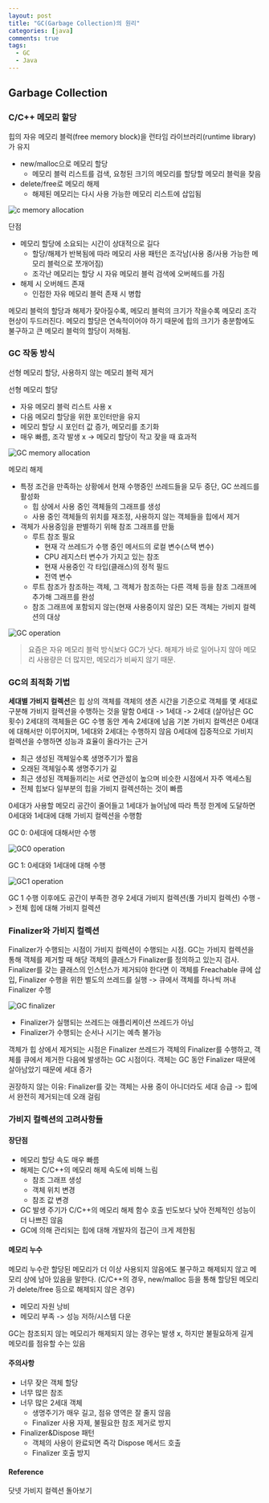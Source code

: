```yaml
---
layout: post
title: "GC(Garbage Collection)의 원리"
categories: [java]
comments: true
tags:
  - GC
  - Java
---
```


## Garbage Collection
### C/C++ 메모리 할당 
힙의 자유 메모리 블럭(free memory block)을 런타임 라이브러리(runtime library)가 유지 
- new/malloc으로 메모리 할당
    - 메모리 블럭 리스트를 검색, 요청된 크기의 메모리를 할당할 메모리 블럭을 찾음 
- delete/free로 메모리 해제
    - 해제된 메모리는 다시 사용 가능한 메모리 리스트에 삽입됨 

![c memory allocation](c-allocation.png)

단점 
- 메모리 할당에 소요되는 시간이 상대적으로 길다 
    - 할당/해제가 반복됨에 따라 메모리 사용 패턴은 조각남(사용 중/사용 가능한 메모리 블럭으로 쪼개어짐)
    - 조각난 메모리는 할당 시 자유 메모리 블럭 검색에 오버헤드를 가짐
- 해제 시 오버헤드 존재 
    - 인접한 자유 메모리 블럭 존재 시 병합

메모리 블럭의 할당과 해제가 잦아질수록, 메모리 블럭의 크기가 작을수록 메모리 조각 현상이 두드러진다. 메모리 할당은 연속적이어야 하기 때문에 힙의 크기가 충분함에도 불구하고 큰 메모리 블럭의 할당이 저해됨. 

### GC 작동 방식 
선형 메모리 할당, 사용하지 않는 메모리 블럭 제거 

선형 메모리 할당 
- 자유 메모리 블럭 리스트 사용 x
- 다음 메모리 할당을 위한 포인터만을 유지
- 메모리 할당 시 포인터 값 증가, 메모리를 초기화 
- 매우 빠름, 조각 발생 x -> 메모리 할당이 작고 잦을 때 효과적 

![GC memory allocation](gc-allocation.png)

메모리 해제 
- 특정 조건을 만족하는 상황에서 현재 수행중인 쓰레드들을 모두 중단, GC 쓰레드를 활성화
    - 힙 상에서 사용 중인 객체들의 그래프를 생성
    - 사용 중인 객체들의 위치를 재조정, 사용하지 않는 객체들을 힙에서 제거 
- 객체가 사용중임을 판별하기 위해 참조 그래프를 만듦 
    - 루트 참조 필요
        - 현재 각 쓰레드가 수행 중인 메서드의 로컬 변수(스택 변수)
        - CPU 레지스터 변수가 가지고 있는 참조
        - 현재 사용중인 각 타입(클래스)의 정적 필드
        - 전역 변수 
    - 루트 참조가 참조하는 객체, 그 객체가 참조하는 다른 객체 등을 참조 그래프에 추가해 그래프를 완성
    - 참조 그래프에 포함되지 않는(현재 사용중이지 않은) 모든 객체는 가비지 컬렉션의 대상

![GC operation](gc-operation.png)

> 요즘은 자유 메모리 블럭 방식보다 GC가 낫다. 해제가 바로 일어나지 않아 메모리 사용량은 더 많지만, 메모리가 비싸지 않기 때문. 

### GC의 최적화 기법 
**세대별 가비지 컬렉션**은 힙 상의 객체를 객체의 생존 시간을 기준으로 객체를 몇 세대로 구분해 가비지 컬렉션을 수행하는 것을 말함 
0세대 -> 1세대 -> 2세대 (살아남은 GC 횟수)
2세대의 객체들은 GC 수행 동안 계속 2세대에 남음 
기본 가비지 컬렉션은 0세대에 대해서만 이루어지며, 1세대와 2세대는 수행하지 않음
0세대에 집중적으로 가비지 컬렉션을 수행하면 성능과 효율이 올라가는 근거 
- 최근 생성된 객체일수록 생명주기가 짧음
- 오래된 객체일수록 생명주기가 긺
- 최근 생성된 객체들끼리는 서로 연관성이 높으며 비슷한 시점에서 자주 액세스됨
- 전체 힙보다 일부분의 힙을 가비지 컬렉션하는 것이 빠름

0세대가 사용할 메모리 공간이 줄어들고 1세대가 늘어남에 따라 특정 한계에 도달하면 0세대와 1세대에 대해 가비지 컬렉션을 수행함

GC 0: 0세대에 대해서만 수행

![GC0 operation](gc-0-operation.png)

GC 1: 0세대와 1세대에 대해 수행 

![GC1 operation](gc-1-operation.png)

GC 1 수행 이후에도 공간이 부족한 경우 2세대 가비지 컬렉션(풀 가비지 컬렉션) 수행 
-> 전체 힙에 대해 가비지 컬렉션 

### Finalizer와 가비지 컬렉션 
Finalizer가 수행되는 시점이 가비지 컬렉션이 수행되는 시점. 
GC는 가비지 컬렉션을 통해 객체를 제거할 때 해당 객체의 클래스가 Finalizer를 정의하고 있는지 검사. 
Finalizer를 갖는 클래스의 인스턴스가 제거되야 한다면 이 객체를 Freachable 큐에 삽입, Finalizer 수행을 위한 별도의 쓰레드를 실행 -> 큐에서 객체를 하나씩 꺼내 Finalizer 수행 

![GC finalizer](gc-finalizer.png)

- Finalizer가 실행되는 쓰레드는 애플리케이션 쓰레드가 아님
- Finalizer가 수행되는 순서나 시기는 예측 불가능

객체가 힙 상에서 제거되는 시점은 Finalizer 쓰레드가 객체의 Finalizer를 수행하고, 객체를 큐에서 제거한 다음에 발생하는 GC 시점이다. 
객체는 GC 동안 Finalizer 때문에 살아남았기 때문에 세대 증가

권장하지 않는 이유: Finalizer를 갖는 객체는 사용 중이 아니더라도 세대 승급 -> 힙에서 완전히 제거되는데 오래 걸림 

### 가비지 컬렉션의 고려사항들 
#### 장단점 
- 메모리 할당 속도 매우 빠름
- 해제는 C/C++의 메모리 해제 속도에 비해 느림
    - 참조 그래프 생성
    - 객체 위치 변경
    - 참조 값 변경 
- GC 발생 주기가 C/C++의 메모리 해제 함수 호출 빈도보다 낮아 전체적인 성능이 더 나쁘진 않음
- GC에 의해 관리되는 힙에 대해 개발자의 접근이 크게 제한됨 

#### 메모리 누수
메모리 누수란 할당된 메모리가 더 이상 사용되지 않음에도 불구하고 해제되지 않고 메모리 상에 남아 있음을 말한다. (C/C++의 경우, new/malloc 등을 통해 할당된 메모리가 delete/free 등으로 해제되지 않은 경우) 
- 메모리 자원 낭비 
- 메모리 부족 -> 성능 저하/시스템 다운

GC는 참조되지 않는 메모리가 해제되지 않는 경우는 발생 x, 하지만 불필요하게 길게 메모리를 점유할 수는 있음

#### 주의사항 
- 너무 잦은 객체 할당
- 너무 많은 참조
- 너무 많은 2세대 객체 
    - 생명주기가 매우 길고, 점유 영역은 잘 줄지 않음
    - Finalizer 사용 자제, 불필요한 참조 제거로 방지 
- Finalizer&Dispose 패턴
    - 객체의 사용이 완료되면 즉각 Dispose 메서드 호출 
    - Finalizer 호출 방지 

#### Reference 
닷넷 가비지 컬렉션 돌아보기